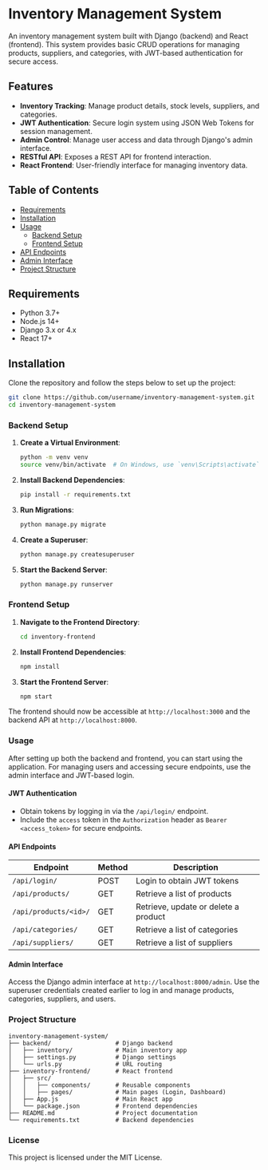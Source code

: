 # Inventory Management System

An inventory management system built with Django (backend) and React (frontend). This system provides basic CRUD operations for managing products, suppliers, and categories, with JWT-based authentication for secure access.

## Features

- **Inventory Tracking**: Manage product details, stock levels, suppliers, and categories.
- **JWT Authentication**: Secure login system using JSON Web Tokens for session management.
- **Admin Control**: Manage user access and data through Django's admin interface.
- **RESTful API**: Exposes a REST API for frontend interaction.
- **React Frontend**: User-friendly interface for managing inventory data.

## Table of Contents

- [Requirements](#requirements)
- [Installation](#installation)
- [Usage](#usage)
  - [Backend Setup](#backend-setup)
  - [Frontend Setup](#frontend-setup)
- [API Endpoints](#api-endpoints)
- [Admin Interface](#admin-interface)
- [Project Structure](#project-structure)

## Requirements

- Python 3.7+
- Node.js 14+
- Django 3.x or 4.x
- React 17+

## Installation

Clone the repository and follow the steps below to set up the project:

```bash
git clone https://github.com/username/inventory-management-system.git
cd inventory-management-system
```

### Backend Setup

1. **Create a Virtual Environment**:

   ```bash
   python -m venv venv
   source venv/bin/activate  # On Windows, use `venv\Scripts\activate`
   ```

2. **Install Backend Dependencies**:

   ```bash
   pip install -r requirements.txt
   ```

3. **Run Migrations**:

   ```bash
   python manage.py migrate
   ```

4. **Create a Superuser**:

   ```bash
   python manage.py createsuperuser
   ```

5. **Start the Backend Server**:

   ```bash
   python manage.py runserver
   ```


### Frontend Setup

1. **Navigate to the Frontend Directory**:

   ```bash
   cd inventory-frontend
   ```

2. **Install Frontend Dependencies**:

   ```bash
   npm install
   ```

3. **Start the Frontend Server**:

   ```bash
   npm start
   ```

The frontend should now be accessible at `http://localhost:3000` and the backend API at `http://localhost:8000`.


### Usage

After setting up both the backend and frontend, you can start using the application. For managing users and accessing secure endpoints, use the admin interface and JWT-based login.

#### JWT Authentication

- Obtain tokens by logging in via the `/api/login/` endpoint.
- Include the `access` token in the `Authorization` header as `Bearer <access_token>` for secure endpoints.

#### API Endpoints

| Endpoint                  | Method | Description                       |
|---------------------------|--------|-----------------------------------|
| `/api/login/`             | POST   | Login to obtain JWT tokens        |
| `/api/products/`          | GET    | Retrieve a list of products       |
| `/api/products/<id>/`     | GET    | Retrieve, update or delete a product |
| `/api/categories/`        | GET    | Retrieve a list of categories     |
| `/api/suppliers/`         | GET    | Retrieve a list of suppliers      |

#### Admin Interface

Access the Django admin interface at `http://localhost:8000/admin`. Use the superuser credentials created earlier to log in and manage products, categories, suppliers, and users.


### Project Structure

```
inventory-management-system/
├── backend/                  # Django backend
│   ├── inventory/            # Main inventory app
│   ├── settings.py           # Django settings
│   └── urls.py               # URL routing
├── inventory-frontend/       # React frontend
│   ├── src/
│   │   ├── components/       # Reusable components
│   │   ├── pages/            # Main pages (Login, Dashboard)
│   ├── App.js                # Main React app
│   └── package.json          # Frontend dependencies
├── README.md                 # Project documentation
└── requirements.txt          # Backend dependencies
```

### License

This project is licensed under the MIT License.
